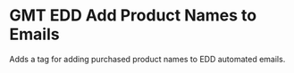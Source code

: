 # GMT EDD Add Product Names to Emails
Adds a tag for adding purchased product names to EDD automated emails.